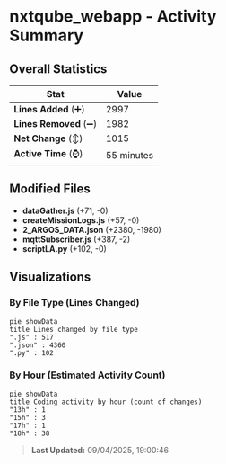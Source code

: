 # nxtqube_webapp - Activity Summary 

## Overall Statistics

| Stat                   | Value                                                             |
| ---------------------- | ----------------------------------------------------------------- |
| **Lines Added** (➕)   | 2997                                          |
| **Lines Removed** (➖) | 1982                                        |
| **Net Change** (↕)    | 1015                |
| **Active Time** (⌚)   | 55 minutes |


## Modified Files
- **dataGather.js** (+71, -0)
- **createMissionLogs.js** (+57, -0)
- **2_ARGOS_DATA.json** (+2380, -1980)
- **mqttSubscriber.js** (+387, -2)
- **scriptLA.py** (+102, -0)

## Visualizations

### By File Type (Lines Changed)

```mermaid
pie showData
title Lines changed by file type
".js" : 517
".json" : 4360
".py" : 102
```

### By Hour (Estimated Activity Count)

```mermaid
pie showData
title Coding activity by hour (count of changes)
"13h" : 1
"15h" : 3
"17h" : 1
"18h" : 38
```


> **Last Updated:** 09/04/2025, 19:00:46